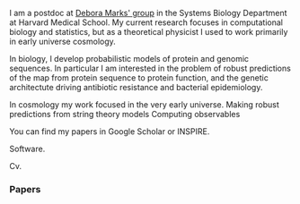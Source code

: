 
<br><br>

I am a postdoc at [Debora Marks' group](https://marks.hms.harvard.edu/) in the Systems Biology Department at Harvard Medical School. My current research focuses in computational biology and statistics, but as a theoretical physicist I used to work primarily in early universe cosmology. 

In biology, I develop probabilistic models of protein and genomic sequences. In particular I am interested in the problem of robust predictions of the map from protein sequence to protein function, and the genetic architectute driving antibiotic resistance and bacterial epidemiology.

In cosmology my work focused in the very early universe. 
 Making robust predictions from string theory models
 Computing observables 

You can find my papers in Google Scholar or INSPIRE. 

Software.

Cv.

<!--Prior to Harvard, I worked at the theory group at DESY in Hamburg and the Astronomy Center at Sussex University, where I also did my PhD under the supervision of Prof. Andrew Liddle. You can see my CV -->

### Papers
